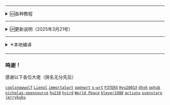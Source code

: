 


---

<details>
<summary>🆘各种教程</summary>
<br>
<br />
<br>

《[github actions编译教程](https://github.com/danshui-git/shuoming#%E7%BC%96%E8%AF%91%E6%95%99%E7%A8%8B)》

《[Amlogic、Rockchip系列固件打包设置教程](https://github.com/danshui-git/shuoming/blob/master/Amlogic.md)》

《[在线更新固件插件说明](https://github.com/danshui-git/shuoming/blob/master/%E5%AE%9A%E6%97%B6%E6%9B%B4%E6%96%B0%E6%8F%92%E4%BB%B6.md)》

<br />
</details>

---

<details>
<summary>🆙更新说明（2025年3月21号）</summary>

<br>

  2025年3月21号

 修复源码可编译性，增加https://github.com/padavanonly/immortalwrt-mt798x-24.10此仓库源码

  2024年1月14号

 修复私库不能启动编译和同步更新上游仓库问题，要注意的是如果你把仓库设置成私库，在线更新固件功能是不可以使用的，因为私库是检测不到的，就没办法下载您在私库releases的固件
 
 ---
  2023年9月2号

 增加<释放Ubuntu磁盘空间>解决最近因为服务器空间不足而编译失败的问题
 
 ---
 
  2023年6月16号
 
 修复个别源码不能编译N1固件的问题
 
 有些源码的【armvirt】文件夹已经改成了【armsr】，机型文件也跟着改变的，查看源码文件夹在对应源码分支的[target/linux]里面查看，要么有【armvirt】，要么就是【armsr】
 
 以前的机型文件一般为：
 ````
CONFIG_TARGET_armvirt=y
CONFIG_TARGET_armvirt_64=y
CONFIG_TARGET_armvirt_64_Default=y
 ````
 
 现在的机型文件有些改为：
 ````
CONFIG_TARGET_armvirt=y
CONFIG_TARGET_armvirt_64=y
CONFIG_TARGET_armvirt_64_DEVICE_generic=y
 ````
 
 如果源码文件为【armsr】的，机型文件一般为：
 ````
CONFIG_TARGET_armsr=y
CONFIG_TARGET_armsr_armv8=y
CONFIG_TARGET_armsr_armv8_DEVICE_generic=y
 ````
 
 以上机型文件仅供参考，自己在对应源码SSH连接多看吧
 ---
 
 2023年6月11号
 
 1、修改了清理Actions空间操作记录的时间设置方式，以前是按天来计算的，现在是按分钟计算
 
 2、修改了清理发布固件的操作方式，还是按保留个数计算，默认会自动保留【在线更新的云端】和【Amlogic/Rockchip系列打包的rootfs.tar.gz格式固件】，不被清理的，要清理就手动删除一下（6月11号11点，发现BUG，此清理方式，获取数据的时候，只能获取到前面的30个，如果你仓库的发布超过30个，就不能获取到后面的了，再加上如果你保留的个数超过30个的话，那就一直不会清理任何发布，建议超过30个的，现在保留特定需要的，其他都清理完了，然后在以后的使用当中别让发布个数超过30个就能正常使用了）
 
 4、因为要搭配清理发布操作使用，在线更新的云端名称有改变，重新编译的才能使用，以前编译的检测不到了
 
 5、增加了自动删除，因筛选CPU转换服务器而停止的工作流程
 
 ---

 2023年6月3号
 
 1、每次编译都自动检测一次上游仓库版本，上游有更新的话自动同步上游，同步分小版本和大版本，小版本不会改变您现有机型文件夹，不会改变【diy、files、patches、seed】等文件夹，大版本是直接把上游仓库整个覆盖您现的仓库，不管大小版本更新都会保留备份的，在根目录会多一个【backups】文件夹，里面就是您没更新之前的仓库所有文件，不想要此文件夹的时候直接删除就可以了
 
 2、运行至【检测文件和对比上游版本】此步骤出错，就展开看看是不是同步了上游仓库，还是您仓库缺少了什么文件而停止了
 
 3、diy-part.sh有修改，以前的个别控制都有改过，别拿以前的直接覆盖使用，重新设置一次吧
 
 4、取消了不使用我仓库插件包的选择了，现在必定使用我仓库的插件包，因为我这个仓库是带本地编译的，有这个选择在，要多写很多东西，烦，直接取消
 
 5、现在github删除文件夹都可以直接删除了，所以我以前的删除文件夹操作也取消了，只保留了建立机型文件夹的操作
 
 6、我仓库能编译的源码，对方上游增加或者删除分支，您都可以根据上游自己改变分支号的，比如天灵的源码最近增加了【openwrt-23.05】，您仓库没有的，您可以自己添加上就可以了，或者对方上游删除了什么分支，你编译的时候，拉取源码就会出错，你对应的自己删除该分支号就行了，理论是可以支持所有分支，但是也要该分支可以正常编译才可以的，比如说有些分支太久没更新的，基本的依赖都没改过来，肯定不能编译的，还有些源码增加LUCI编译就出错的
 
 7、修复了，以前在diy-part.sh设置修改我收集的插件包里面的插件名称，修改不了的情况，现在应该随便改了，只要您写的名称准确
 
 8、那些上传网盘之类的，因为此功能的作者没更新仓库源码，基本都失效了，懒的折腾了，我仓库都删除了那些功能了，有懂搞的可以去上传功能的仓库修改修改来用
 
 ---
 
2023年5月13号
 
 1、重新整理了所有源码的插件包，因技术有限，gl-ax1800源码增加不了docker，还有个别源码不能编译ssrplus和passwall的NaiveProxy，个别源码的vssr和istore可以编译成功，但是不能用，还有没有其他插件也存在此问题，等你们测试了
 
 2、gl-ax1800源码的固件不能直接进行转换成Xwrt的固件，安装的时候会出错，然后卡死了，如果你用的是gl-ax1800源码编译的固件要注意，想用Xwrt的固件的固件，就先随便把gl-ax1800源码编译的固件安装成其他任意作者的固件再安装Xwrt的固件
 
 3、把所有源码的主题插件都整理了一遍，因为有些主题太老了，支持不了好多现在新的插件，那些新插件名称在主题错位的还没啥，反正还能看到，能设置，很多主题直接是不显示该插件的存在，或者好多主题名字不一样，其实都是大同小异的主题，所以我那些主题干掉了。（18.06LUCI的主题比较好用的有 luci-theme-argon，luci-theme-design，luci-theme-opentopd，luci-theme-kucat，19.07之后的主题基本没几个可以选了，感谢这些主题作者的辛苦付出）
 
 4、不管源码里面有没有luci-theme-argon,我都替换成jerrykuku大佬的luci-theme-argon主题了
 
 5、自定义设置里面的（export Enable_IPV6_function="0"）、（export Enable_IPV4_function="0"）和（export Create_Ipv6_Lan="0"）只能三选一的开启，如果你都同时开启的话，只会选择启用（export Enable_IPV6_function="1"）
 
 6、每次安装固件完毕，就是跑完码后，该运行的运行，该咋滴咋滴，全部搞定后就会进行重启，跑完码后，如果你使用页面后台进入固件是可以的，但是进入后因为相隔几十秒后(全部东西运行完毕大概是20-30秒,东西多的话时间要增加一点点)会进行重启，所以有些人进入后，修改了东西，没保存设置，因为才几十秒，很快就过去了，来不及按保存，然后造成你以为你设置了东西，但是过一会发现又没设置的情况，因为你没按保存，固件就重启了，应该要等重启后再来慢慢设置，如果请大家发现这个问题的时候莫慌

---

2023年4月22号

1、把autobuild仓库合拼到了这里了，以前拉autobuild仓库的应该都不可以用了，请重新拉取这个仓库吧，以前老的build-actions仓库也要重新拉取新的build-actions仓库使用（请不要继续拉取autobuild仓库使用，这个是我个人使用仓库）
 
2、编译教程全修改一遍了，看教程还不能启动编译的话，我只能说多看几次吧

3、增加了编译源码的选择，同作者源码的源码分支之间可以自由切换编译（每个作者源码的可支持选择什么分支，在settings.ini文件有写明）

4、晶晨系列固件不限制一个源码，理论上可以编译出rootfs.tar.gz包的，应该都可以打包使用，比较常用的有（天灵的openwrt-21.02分支、大雕的master分支、官方的master分支），固件编译跟打包分2次进行，这样免除了打包空间不足，或者编译+打包时间不足的问题，已经编译出了的rootfs.tar.gz可以使用手动启动打包程序，进行多次打包操作。（更新了amlogic和rockchip固件打包设置教程）
 
5、luci-app-oscam插件，云编译，编译不成功，云编译的时候切莫选择此插件，本地编译倒是可以编译成功。
 
6、大雕源码，有些机型编译增加mac80211驱动的时候会编译错误的，如果出现这个情况，自己带上日志找源码作者处理
 
7、我编译仓库里，增加大雕源码【gl-ax1800】分支选择，不是他 https://github.com/coolsnowwolf/lede 源码的分支，是他另外一个仓库 https://github.com/coolsnowwolf/openwrt-gl-ax1800 的源码，看他意思是专门给gl-ax1800路由器准备的，我看了下，也测试了一下，其实就是一个4.14内核的源码，有需要这个内核的朋友，也可以使用这个分支编译

</details>

---

<details>
<summary>✴️本地编译</summary>
<br>
<br />
<br>

《[本地Ubuntu一键编译OpenWrt固件](https://github.com/281677160/bendi)》

《[本地一键提取.config然后在云编译脚本使用](https://github.com/281677160/bendi)》

<br />
</details>

---

 ### 鸣谢！
 感谢以下各位大佬（排名无分先后）<br />
 
 [`coolsnowwolf`](https://github.com/coolsnowwolf/lede/tree/master)
 [`Lienol`](https://github.com/Lienol/openwrt/tree/21.02)
 [`immortalwrt`](https://github.com/immortalwrt/immortalwrt)
 [`openwrt`](https://github.com/openwrt/openwrt)
 [`x-wrt`](https://github.com/x-wrt/x-wrt)
 [`P3TERX`](https://github.com/P3TERX/Actions-OpenWrt)
 [`Hyy2001X`](https://github.com/Hyy2001X/AutoBuild-Actions)
 [`dhxh`](https://github.com/dhxh/Openwrt-Build)
 [`ophub`](https://github.com/ophub/amlogic-s9xxx-openwrt)
 [`nicholas-opensource`](https://github.com/nicholas-opensource/OpenWrt-Autobuild)
 [`hx210`](#/README.md)
 [`hyird`](#/README.md)
 [`World Peace`](#/README.md)
 [`klever1988`](https://github.com/klever1988/cachewrtbuild)
 [`actions`](https://github.com/actions/upload-artifact)
 [`svenstaro`](https://github.com/svenstaro/upload-release-action)
 [`jerrykuku`](https://github.com/jerrykuku/luci-theme-argon)
